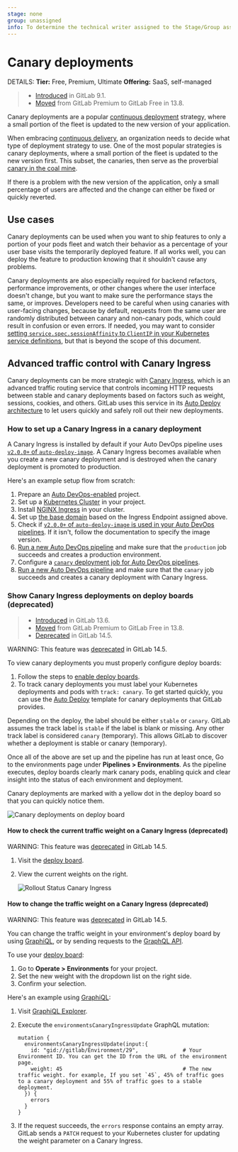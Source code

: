 ```yaml
---
stage: none
group: unassigned
info: To determine the technical writer assigned to the Stage/Group associated with this page, see https://handbook.gitlab.com/handbook/product/ux/technical-writing/#assignments
---
```


# Canary deployments

DETAILS:
**Tier:** Free, Premium, Ultimate
**Offering:** SaaS, self-managed

> - [Introduced](https://gitlab.com/gitlab-org/gitlab/-/issues/1659) in GitLab 9.1.
> - [Moved](https://gitlab.com/gitlab-org/gitlab/-/issues/212320) from GitLab Premium to GitLab Free in 13.8.

Canary deployments are a popular [continuous deployment](https://en.wikipedia.org/wiki/Continuous_deployment)
strategy, where a small portion of the fleet is updated to the new version of
your application.

When embracing [continuous delivery](https://about.gitlab.com/blog/2016/08/05/continuous-integration-delivery-and-deployment-with-gitlab/), an organization needs to decide what
type of deployment strategy to use. One of the most popular strategies is canary
deployments, where a small portion of the fleet is updated to the new version
first. This subset, the canaries, then serve as the proverbial
[canary in the coal mine](https://en.wiktionary.org/wiki/canary_in_a_coal_mine).

If there is a problem with the new version of the application, only a small
percentage of users are affected and the change can either be fixed or quickly
reverted.

## Use cases

Canary deployments can be used when you want to ship features to only a portion of
your pods fleet and watch their behavior as a percentage of your user base
visits the temporarily deployed feature. If all works well, you can deploy the
feature to production knowing that it shouldn't cause any problems.

Canary deployments are also especially required for backend refactors, performance
improvements, or other changes where the user interface doesn't change, but you
want to make sure the performance stays the same, or improves. Developers need
to be careful when using canaries with user-facing changes, because by default,
requests from the same user are randomly distributed between canary and
non-canary pods, which could result in confusion or even errors. If needed, you
may want to consider
[setting `service.spec.sessionAffinity` to `ClientIP` in your Kubernetes service definitions](https://kubernetes.io/docs/concepts/services-networking/service/#virtual-ips-and-service-proxies),
but that is beyond the scope of this document.

## Advanced traffic control with Canary Ingress

Canary deployments can be more strategic with [Canary Ingress](https://kubernetes.github.io/ingress-nginx/user-guide/nginx-configuration/annotations/#canary),
which is an advanced traffic routing service that controls incoming HTTP
requests between stable and canary deployments based on factors such as weight, sessions, cookies,
and others. GitLab uses this service in its [Auto Deploy architecture](../../topics/autodevops/upgrading_auto_deploy_dependencies.md#v2-chart-resource-architecture)
to let users quickly and safely roll out their new deployments.

### How to set up a Canary Ingress in a canary deployment

A Canary Ingress is installed by default if your Auto DevOps pipeline uses
[`v2.0.0+` of `auto-deploy-image`](../../topics/autodevops/upgrading_auto_deploy_dependencies.md#verify-dependency-versions).
A Canary Ingress becomes available when you create a new canary deployment and is destroyed when the
canary deployment is promoted to production.

Here's an example setup flow from scratch:

1. Prepare an [Auto DevOps-enabled](../../topics/autodevops/index.md) project.
1. Set up a [Kubernetes Cluster](../../user/infrastructure/clusters/index.md) in your project.
1. Install [NGINX Ingress](https://github.com/kubernetes/ingress-nginx/tree/master/charts/ingress-nginx) in your cluster.
1. Set up [the base domain](../../user/project/clusters/gitlab_managed_clusters.md#base-domain) based on the Ingress
   Endpoint assigned above.
1. Check if [`v2.0.0+` of `auto-deploy-image` is used in your Auto DevOps pipelines](../../topics/autodevops/upgrading_auto_deploy_dependencies.md#verify-dependency-versions).
   If it isn't, follow the documentation to specify the image version.
1. [Run a new Auto DevOps pipeline](../../ci/pipelines/index.md#run-a-pipeline-manually)
   and make sure that the `production` job succeeds and creates a production environment.
1. Configure a [`canary` deployment job for Auto DevOps pipelines](../../topics/autodevops/cicd_variables.md#deploy-policy-for-canary-environments).
1. [Run a new Auto DevOps pipeline](../../ci/pipelines/index.md#run-a-pipeline-manually)
   and make sure that the `canary` job succeeds and creates a canary deployment with Canary Ingress.

### Show Canary Ingress deployments on deploy boards (deprecated)

> - [Introduced](https://gitlab.com/gitlab-org/gitlab/-/issues/215501) in GitLab 13.6.
> - [Moved](https://gitlab.com/gitlab-org/gitlab/-/issues/212320) from GitLab Premium to GitLab Free in 13.8.
> - [Deprecated](https://gitlab.com/groups/gitlab-org/configure/-/epics/8) in GitLab 14.5.

WARNING:
This feature was [deprecated](https://gitlab.com/groups/gitlab-org/configure/-/epics/8) in GitLab 14.5.

To view canary deployments you must properly configure deploy boards:

1. Follow the steps to [enable deploy boards](deploy_boards.md#enabling-deploy-boards).
1. To track canary deployments you must label your Kubernetes deployments and
   pods with `track: canary`. To get started quickly, you can use the [Auto Deploy](../../topics/autodevops/stages.md#auto-deploy)
   template for canary deployments that GitLab provides.

Depending on the deploy, the label should be either `stable` or `canary`.
GitLab assumes the track label is `stable` if the label is blank or missing.
Any other track label is considered `canary` (temporary).
This allows GitLab to discover whether a deployment is stable or canary (temporary).

Once all of the above are set up and the pipeline has run at least once,
Go to the environments page under **Pipelines > Environments**.
As the pipeline executes, deploy boards clearly mark canary pods, enabling
quick and clear insight into the status of each environment and deployment.

Canary deployments are marked with a yellow dot in the deploy board so that you
can quickly notice them.

![Canary deployments on deploy board](img/deploy_boards_canary_deployments.png)

#### How to check the current traffic weight on a Canary Ingress (deprecated)

WARNING:
This feature was [deprecated](https://gitlab.com/groups/gitlab-org/configure/-/epics/8) in GitLab 14.5.

1. Visit the [deploy board](../../user/project/deploy_boards.md).
1. View the current weights on the right.

   ![Rollout Status Canary Ingress](img/canary_weight.png)

#### How to change the traffic weight on a Canary Ingress (deprecated)

WARNING:
This feature was [deprecated](https://gitlab.com/groups/gitlab-org/configure/-/epics/8) in GitLab 14.5.

You can change the traffic weight in your environment's deploy board by using [GraphiQL](../../api/graphql/getting_started.md#graphiql),
or by sending requests to the [GraphQL API](../../api/graphql/getting_started.md#command-line).

To use your [deploy board](../../user/project/deploy_boards.md):

1. Go to **Operate > Environments** for your project.
1. Set the new weight with the dropdown list on the right side.
1. Confirm your selection.

Here's an example using [GraphiQL](../../api/graphql/getting_started.md#graphiql):

1. Visit [GraphiQL Explorer](https://gitlab.com/-/graphql-explorer).
1. Execute the `environmentsCanaryIngressUpdate` GraphQL mutation:

   ```shell
   mutation {
     environmentsCanaryIngressUpdate(input:{
       id: "gid://gitlab/Environment/29",              # Your Environment ID. You can get the ID from the URL of the environment page.
       weight: 45                                      # The new traffic weight. for example, If you set `45`, 45% of traffic goes to a canary deployment and 55% of traffic goes to a stable deployment.
     }) {
       errors
     }
   }
   ```

1. If the request succeeds, the `errors` response contains an empty array. GitLab sends a `PATCH`
   request to your Kubernetes cluster for updating the weight parameter on a Canary Ingress.
